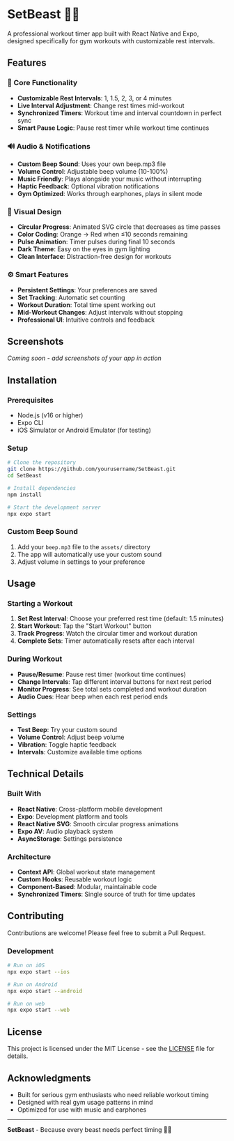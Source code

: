 # SetBeast 🏋️‍♂️

A professional workout timer app built with React Native and Expo, designed specifically for gym workouts with customizable rest intervals.

## Features

### 🎯 Core Functionality
- **Customizable Rest Intervals**: 1, 1.5, 2, 3, or 4 minutes
- **Live Interval Adjustment**: Change rest times mid-workout
- **Synchronized Timers**: Workout time and interval countdown in perfect sync
- **Smart Pause Logic**: Pause rest timer while workout time continues

### 🔊 Audio & Notifications
- **Custom Beep Sound**: Uses your own beep.mp3 file
- **Volume Control**: Adjustable beep volume (10-100%)
- **Music Friendly**: Plays alongside your music without interrupting
- **Haptic Feedback**: Optional vibration notifications
- **Gym Optimized**: Works through earphones, plays in silent mode

### 📱 Visual Design
- **Circular Progress**: Animated SVG circle that decreases as time passes
- **Color Coding**: Orange → Red when ≤10 seconds remaining
- **Pulse Animation**: Timer pulses during final 10 seconds
- **Dark Theme**: Easy on the eyes in gym lighting
- **Clean Interface**: Distraction-free design for workouts

### ⚙️ Smart Features
- **Persistent Settings**: Your preferences are saved
- **Set Tracking**: Automatic set counting
- **Workout Duration**: Total time spent working out
- **Mid-Workout Changes**: Adjust intervals without stopping
- **Professional UI**: Intuitive controls and feedback

## Screenshots

*Coming soon - add screenshots of your app in action*

## Installation

### Prerequisites
- Node.js (v16 or higher)
- Expo CLI
- iOS Simulator or Android Emulator (for testing)

### Setup
```bash
# Clone the repository
git clone https://github.com/yourusername/SetBeast.git
cd SetBeast

# Install dependencies
npm install

# Start the development server
npx expo start
```

### Custom Beep Sound
1. Add your `beep.mp3` file to the `assets/` directory
2. The app will automatically use your custom sound
3. Adjust volume in settings to your preference

## Usage

### Starting a Workout
1. **Set Rest Interval**: Choose your preferred rest time (default: 1.5 minutes)
2. **Start Workout**: Tap the "Start Workout" button
3. **Track Progress**: Watch the circular timer and workout duration
4. **Complete Sets**: Timer automatically resets after each interval

### During Workout
- **Pause/Resume**: Pause rest timer (workout time continues)
- **Change Intervals**: Tap different interval buttons for next rest period
- **Monitor Progress**: See total sets completed and workout duration
- **Audio Cues**: Hear beep when each rest period ends

### Settings
- **Test Beep**: Try your custom sound
- **Volume Control**: Adjust beep volume
- **Vibration**: Toggle haptic feedback
- **Intervals**: Customize available time options

## Technical Details

### Built With
- **React Native**: Cross-platform mobile development
- **Expo**: Development platform and tools
- **React Native SVG**: Smooth circular progress animations
- **Expo AV**: Audio playback system
- **AsyncStorage**: Settings persistence

### Architecture
- **Context API**: Global workout state management
- **Custom Hooks**: Reusable workout logic
- **Component-Based**: Modular, maintainable code
- **Synchronized Timers**: Single source of truth for time updates

## Contributing

Contributions are welcome! Please feel free to submit a Pull Request.

### Development
```bash
# Run on iOS
npx expo start --ios

# Run on Android  
npx expo start --android

# Run on web
npx expo start --web
```

## License

This project is licensed under the MIT License - see the [LICENSE](LICENSE) file for details.

## Acknowledgments

- Built for serious gym enthusiasts who need reliable workout timing
- Designed with real gym usage patterns in mind
- Optimized for use with music and earphones

---

**SetBeast** - Because every beast needs perfect timing 🦁💪
